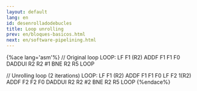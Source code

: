 ```yaml
---
layout: default
lang: en
id: desenrolladodebucles
title: Loop unrolling
prev: en/bloques-basicos.html
next: en/software-pipelining.html
---
```


{%ace lang='asm'%}
// Original loop
LOOP:
	LF 		F1 (R2)
	ADDF	F1 F1 F0
	DADDUI 	R2 R2 #1
	BNE		R2 R5 LOOP

// Unrolling loop (2 iterations)
LOOP:
	LF 		F1 (R2)
	ADDF	F1 F1 F0
	LF 		F2 1(R2)
	ADDF	F2 F2 F0
	DADDUI 	R2 R2 #2
	BNE		R2 R5 LOOP
{%endace%}